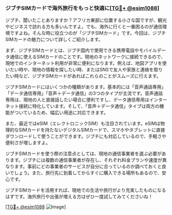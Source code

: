 ### ジブチSIMカードで海外旅行をもっと快適に[[TG💪+ @esim1088](https://t.me/s/esim1088)]

ジブチ、聞いたことありますか？アフリカ東部に位置する小さな国ですが、観光やビジネスで訪れる方も多いんですよ。でも、海外に行くと一番困るのが通信環境ですよね。そんな時に役立つのが「ジブチSIMカード」です。今回は、ジブチSIMカードの魅力について詳しくご紹介します。

まず、ジブチSIMカードとは、ジブチ国内で使用できる携帯電話やモバイルデータ通信に使えるSIMカードのことです。現地のネットワークに接続できるので、現地でのインターネット利用が非常に便利になります。例えば、地図アプリを使いたい時や、現地の情報を探したい時、またはSNSで友人や家族と連絡を取りたい時など、ジブチSIMカードがあればこれらのことがスムーズに行えます。

ジブチSIMカードにはいくつかの種類があります。基本的には「音声通話専用」「データ通信専用」「音声＋データ通信」の3つのタイプが主流です。音声通話専用は、現地の人と直接話したい場合に便利ですし、データ通信専用はインターネット接続に特化しています。そして、「音声＋データ通信」タイプは両方の機能がついているため、幅広い用途に対応できます。

また、最近ではeSIM（エレクトロニックSIM）も注目されています。eSIMは物理的なSIMカードを持たないデジタルSIMカードで、スマホやタブレットに直接ダウンロードして使うことができます。ジブチにも対応しているので、手軽さや便利さが増しますよ。

ジブチSIMカードを使う際の注意点としては、現地の通信事業者を選ぶ必要があります。ジブチには複数の通信事業者が存在し、それぞれ料金プランや速度が異なります。事前にどの事業者のサービスが自分に合っているのか調べておくと良いでしょう。また、旅行先に到着してからすぐに購入できる場所もあるので、安心です。

ジブチSIMカードを活用すれば、現地での生活や旅行がより充実したものになるはずです。海外旅行や出張が増える方はぜひ一度試してみてくださいね！

[[TG💪+ @esim1088](https://t.me/s/esim1088) ![Image](https://i.postimg.cc/Y0z9fWf4/image.png)]